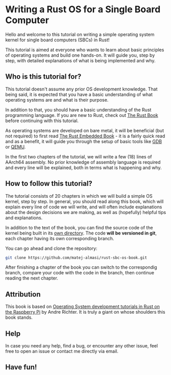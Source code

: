 # Writing a Rust OS for a Single Board Computer

Hello and welcome to this tutorial on writing a simple operating system kernel
for single board computers (SBCs) in Rust!

This tutorial is aimed at everyone who wants to learn about basic principles
of operating systems and build one hands-on. It will guide you, step by step,
with detailed explanations of what is being implemented and why.

## Who is this tutorial for?

This tutorial doesn't assume any prior OS development knowledge. That being said,
it is expected that you have a basic understanding of what operating systems are
and what is their purpose.

In addition to that, you should have a basic understanding of the Rust programming
language. If you are new to Rust, check out [The Rust Book](https://doc.rust-lang.org/book/)
before continuing with this tutorial.

As operating systems are developed on bare metal, it will be beneficial (but not
required) to first read [The Rust Embedded Book](https://doc.rust-lang.org/embedded-book/) -
it is a fairly quick read and as a benefit, it will guide you through the
setup of basic tools like [GDB](https://sourceware.org/gdb/) or [QEMU](https://www.qemu.org/).

In the first two chapters of the tutorial, we will write a few (18) lines of
AArch64 assembly. No prior knowledge of assembly language is required and every
line will be explained, both in terms what is happening and why.

## How to follow this tutorial?

The tutorial consists of 20 chapters in which we will build a simple OS kernel,
step by step. In general, you should read along this book, which will explain
every line of code we will write, and will often include explanations about the
design decisions we are making, as well as (hopefully) helpful tips and
explanations.

In addition to the text of the book, you can find the source code of the kernel
being built in its [own directory]. The code **will be versioned in git**, each
chapter having its own corresponding branch.

You can go ahead and clone the repository:

```sh
git clone https://github.com/matej-almasi/rust-sbc-os-book.git
```

After finishing a chapter of the book you can switch to the correspondig branch,
compare your code with the code in the branch, then continue reading the next
chapter.

[own directory]: https://github.com/matej-almasi/rust-sbc-os-book/tree/main/ferros

## Attribution

This book is based on [Operating System development tutorials in Rust on the Raspberry Pi](https://github.com/rust-embedded/rust-raspberrypi-OS-tutorials)
by Andre Richter. It is truly a giant on whose shoulders this book stands.

## Help

In case you need any help, find a bug, or encounter any other issue, feel free
to open an issue or contact me directly via email.

## Have fun!
